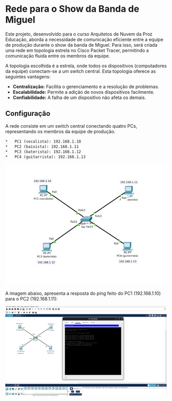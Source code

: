 # Rede para o Show da Banda de Miguel

Este projeto, desenvolvido para o curso Arquitetos de Nuvem da Proz Educação, aborda a necessidade de comunicação eficiente entre a equipe de produção durante o show da banda de Miguel. Para isso, será criada uma rede em topologia estrela no Cisco Packet Tracer, permitindo a comunicação fluida entre os membros da equipe.

A topologia escolhida é a estrela, onde todos os dispositivos (computadores da equipe) conectam-se a um switch central. Esta topologia oferece as seguintes vantagens:

*   **Centralização:** Facilita o gerenciamento e a resolução de problemas.
*   **Escalabilidade:** Permite a adição de novos dispositivos facilmente.
*   **Confiabilidade:** A falha de um dispositivo não afeta os demais.


## Configuração

A rede consiste em um switch central conectando quatro PCs, representando os membros da equipe de produção.

    *   PC1 (vocalista): 192.168.1.10
    *   PC2 (baixista): 192.168.1.11
    *   PC3 (baterista): 192.168.1.12
    *   PC4 (guitarrista): 192.168.1.13

![images](https://github.com/phatima05/proz-topologia-de-rede/blob/main/images/Topologia_Rede_CISCO.png)


A imagem abaixo, apresenta a resposta do ping feito do PC1 (192.168.1.10) para o PC2 (192.168.1.11):

![images](https://github.com/phatima05/proz-topologia-de-rede/blob/main/images/Rede_CISCO.png)

